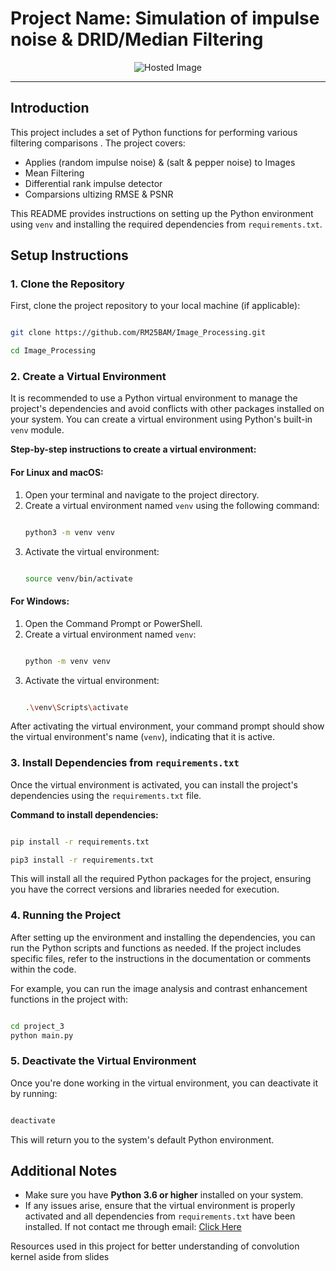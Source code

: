 # Project Name: **Simulation of impulse noise & DRID/Median Filtering**

<div align="center">
  <img src="https://i.sstatic.net/4wCcW.png" alt="Hosted Image" />
</div>

---

## Introduction

This project includes a set of Python functions for performing various filtering comparisons . The project covers:

- Applies (random impulse noise) & (salt & pepper noise) to Images
- Mean Filtering
- Differential rank impulse detector
- Comparsions ultizing RMSE & PSNR

This README provides instructions on setting up the Python environment using `venv` and installing the required dependencies from `requirements.txt`.

## Setup Instructions

### 1. Clone the Repository
First, clone the project repository to your local machine (if applicable):
```bash

git clone https://github.com/RM25BAM/Image_Processing.git

cd Image_Processing

```

### 2. Create a Virtual Environment

It is recommended to use a Python virtual environment to manage the project's dependencies and avoid conflicts with other packages installed on your system. You can create a virtual environment using Python's built-in `venv` module.

**Step-by-step instructions to create a virtual environment:**

#### For Linux and macOS:
1. Open your terminal and navigate to the project directory.
2. Create a virtual environment named `venv` using the following command:
    ```bash

    python3 -m venv venv

    ```
3. Activate the virtual environment:
    ```bash

    source venv/bin/activate
    
    ```

#### For Windows:
1. Open the Command Prompt or PowerShell.
2. Create a virtual environment named `venv`:
    ```bash

    python -m venv venv

    ```
3. Activate the virtual environment:
    ```bash

    .\venv\Scripts\activate

    ```

After activating the virtual environment, your command prompt should show the virtual environment's name (`venv`), indicating that it is active.

### 3. Install Dependencies from `requirements.txt`

Once the virtual environment is activated, you can install the project's dependencies using the `requirements.txt` file.

**Command to install dependencies:**

```bash

pip install -r requirements.txt

pip3 install -r requirements.txt

```

This will install all the required Python packages for the project, ensuring you have the correct versions and libraries needed for execution.

### 4. Running the Project

After setting up the environment and installing the dependencies, you can run the Python scripts and functions as needed. If the project includes specific files, refer to the instructions in the documentation or comments within the code.

For example, you can run the image analysis and contrast enhancement functions in the project with:
```bash

cd project_3
python main.py

```

### 5. Deactivate the Virtual Environment

Once you're done working in the virtual environment, you can deactivate it by running:

```bash

deactivate

```

This will return you to the system's default Python environment.



## Additional Notes

- Make sure you have **Python 3.6 or higher** installed on your system.
- If any issues arise, ensure that the virtual environment is properly activated and all dependencies from `requirements.txt` have been installed. If not contact me through email: [Click Here](mailto:npiedrabuena01@manhattan.com)



Resources used in this project for better understanding of convolution kernel aside from slides